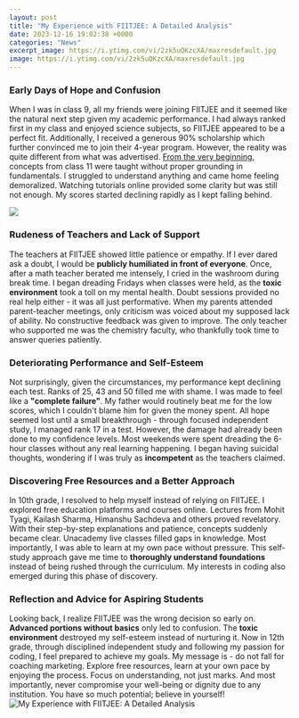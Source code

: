 ```yaml
---
layout: post
title: "My Experience with FIITJEE: A Detailed Analysis"
date: 2023-12-16 19:02:38 +0000
categories: "News"
excerpt_image: https://i.ytimg.com/vi/2zk5uQKzcXA/maxresdefault.jpg
image: https://i.ytimg.com/vi/2zk5uQKzcXA/maxresdefault.jpg
---
```


### Early Days of Hope and Confusion 
When I was in class 9, all my friends were joining FIITJEE and it seemed like the natural next step given my academic performance. I had always ranked first in my class and enjoyed science subjects, so FIITJEE appeared to be a perfect fit. Additionally, I received a generous 90% scholarship which further convinced me to join their 4-year program. However, the reality was quite different from what was advertised. [From the very beginning](https://store.fi.io.vn/chihuahua-summer-vintage3422-t-shirt), concepts from class 11 were taught without proper grounding in fundamentals. I struggled to understand anything and came home feeling demoralized. Watching tutorials online provided some clarity but was still not enough. My scores started declining rapidly as I kept falling behind.

![](https://i.ytimg.com/vi/OHVvryZFnEk/maxresdefault.jpg)
### Rudeness of Teachers and Lack of Support
The teachers at FIITJEE showed little patience or empathy. If I ever dared ask a doubt, I would be **publicly humiliated in front of everyone**. Once, after a math teacher berated me intensely, I cried in the washroom during break time. I began dreading Fridays when classes were held, as the **toxic environment** took a toll on my mental health. Doubt sessions provided no real help either - it was all just performative. When my parents attended parent-teacher meetings, only criticism was voiced about my supposed lack of ability. No constructive feedback was given to improve. The only teacher who supported me was the chemistry faculty, who thankfully took time to answer queries patiently.
### Deteriorating Performance and Self-Esteem 
Not surprisingly, given the circumstances, my performance kept declining each test. Ranks of 25, 43 and 50 filled me with shame. I was made to feel like a **"complete failure"**. My father would routinely beat me for the low scores, which I couldn't blame him for given the money spent. All hope seemed lost until a small breakthrough - through focused independent study, I managed rank 17 in a test. However, the damage had already been done to my confidence levels. Most weekends were spent dreading the 6-hour classes without any real learning happening. I began having suicidal thoughts, wondering if I was truly as **incompetent** as the teachers claimed.
### Discovering Free Resources and a Better Approach
In 10th grade, I resolved to help myself instead of relying on FIITJEE. I explored free education platforms and courses online. Lectures from Mohit Tyagi, Kailash Sharma, Himanshu Sachdeva and others proved revelatory. With their step-by-step explanations and patience, concepts suddenly became clear. Unacademy live classes filled gaps in knowledge. Most importantly, I was able to learn at my own pace without pressure. This self-study approach gave me time to **thoroughly understand foundations** instead of being rushed through the curriculum. My interests in coding also emerged during this phase of discovery. 
### Reflection and Advice for Aspiring Students
Looking back, I realize FIITJEE was the wrong decision so early on. **Advanced portions without basics** only led to confusion. The **toxic environment** destroyed my self-esteem instead of nurturing it. Now in 12th grade, through disciplined independent study and following my passion for coding, I feel prepared to achieve my goals. My message is - do not fall for coaching marketing. Explore free resources, learn at your own pace by enjoying the process. Focus on understanding, not just marks. And most importantly, never compromise your well-being or dignity due to any institution. You have so much potential; believe in yourself!
![My Experience with FIITJEE: A Detailed Analysis](https://i.ytimg.com/vi/2zk5uQKzcXA/maxresdefault.jpg)